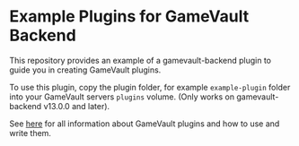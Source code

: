 # Example Plugins for GameVault Backend

This repository provides an example of a gamevault-backend plugin to guide you in creating GameVault plugins.

To use this plugin, copy the plugin folder, for example `example-plugin` folder into your GameVault servers `plugins` volume. (Only works on gamevault-backend v13.0.0 and later).

See [here](https://gamevau.lt/docs/server-docs/plugins) for all information about GameVault plugins and how to use and write them.
